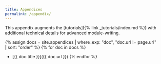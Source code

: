 ```yaml
---
title: Appendices
permalink: /appendix/
---
```


This appendix augments the [tutorials]({% link _tutorials/index.md %}) with
additional technical details for advanced module-writing.

{% assign docs = site.appendices | where_exp: "doc", "doc.url != page.url" | sort: "order" %}
{% for doc in docs %}
  * [{{ doc.title }}]({{ doc.url }})
{% endfor %}

